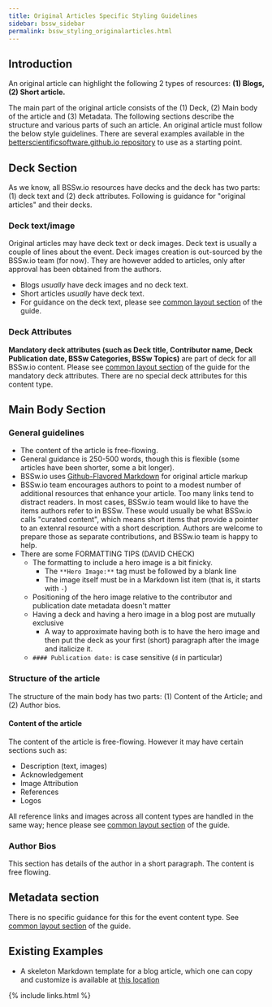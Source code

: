 ```yaml
---
title: Original Articles Specific Styling Guidelines
sidebar: bssw_sidebar
permalink: bssw_styling_originalarticles.html
---
```


## Introduction

An original article can highlight the following 2 types of resources: **(1) Blogs, (2) Short article.**

The main part of the original article consists of the (1) Deck, (2) Main body of the article and (3) Metadata. The following sections describe the structure and various parts of such an article. An original article must follow the below style guidelines. There are several examples available in the [betterscientificsoftware.github.io repository](https://github.com/betterscientificsoftware/betterscientificsoftware.github.io) to use as a starting point.


## Deck Section
As we know, all BSSw.io resources have decks and the deck has two parts: (1) deck text and (2) deck attributes. Following is guidance for "original articles" and their decks.

### Deck text/image
Original articles may have deck text or deck images. Deck text is usually a couple of lines about the event. Deck images creation is out-sourced by the BSSw.io team (for now). They are however added to articles, only after approval has been obtained from the authors.
 * Blogs *usually* have deck images and no deck text. 
 * Short articles *usually* have deck text. 
 * For guidance on the deck text, please see [common layout section](CommonLayout.md) of the guide.

### Deck Attributes

**Mandatory deck attributes (such as Deck title, Contributor name, Deck Publication date, BSSw Categories, BSSw Topics)** are part of deck for all BSSw.io content. Please see [common layout section](CommonLayout.md) of the guide for the mandatory deck attributes. There are no special deck attributes for this content type.

## Main Body Section

### General guidelines
* The content of the article is free-flowing.
* General guidance is 250-500 words, though this is flexible (some articles have been shorter, some a bit longer). 
* BSSw.io uses [Github-Flavored Markdown](https://guides.github.com/features/mastering-markdown/) for original article markup
* BSSw.io team encourages authors to point to a modest number of additional resources that enhance your article. Too many links tend to distract readers.  In most cases, BSSw.io team would like to have the items authors refer to in BSSw.  These would usually be what BSSw.io calls "curated content", which means short items that provide a pointer to an extenral resource with a short description.  Authors are welcome to prepare those as separate contributions, and BSSw.io team is happy to help.
* There are some FORMATTING TIPS (DAVID CHECK)
   -  The formatting to include a hero image is a bit finicky.
      * The `**Hero Image:**` tag must be followed by a blank line
      * The image itself must be in a Markdown list item (that is, it starts with `-`)
   -  Positioning of the hero image relative to the contributor and publication date metadata doesn't matter
   -  Having a deck and having a hero image in a blog post are mutually exclusive
      * A way to approximate having both is to have the hero image and then put the deck as your first (short) paragraph after the image and italicize it.
   -  `#### Publication date:` is case sensitive (`d` in particular)

### Structure of the article
The structure of the main body has two parts: (1) Content of the Article; and (2) Author bios. 

#### Content of the article
The content of the article is free-flowing. However it may have certain sections such as:
* Description (text, images)
* Acknowledgement
* Image Attribution
* References
* Logos

All reference links and images across all content types are handled in the same way; hence please see [common layout section](CommonLayout.md) of the guide.

### Author Bios
This section has details of the author in a short paragraph. The content is free flowing.

## Metadata section
There is no specific guidance for this for the event content type. See [common layout section](CommonLayout.md) of the guide.

## Existing Examples

* A skeleton Markdown template for a blog article, which one can copy and customize is available at [this location](https://github.com/betterscientificsoftware/betterscientificsoftware.github.io/blob/master/Articles/Blog/BlogArticleSkeletonA.md)



{% include links.html %}
